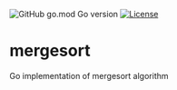 ![GitHub go.mod Go version](https://img.shields.io/github/go-mod/go-version/bashgame/mergesort)
[![License](https://img.shields.io/badge/License-Apache%202.0-blue.svg)](https://opensource.org/licenses/Apache-2.0)
# mergesort
Go implementation of mergesort algorithm
